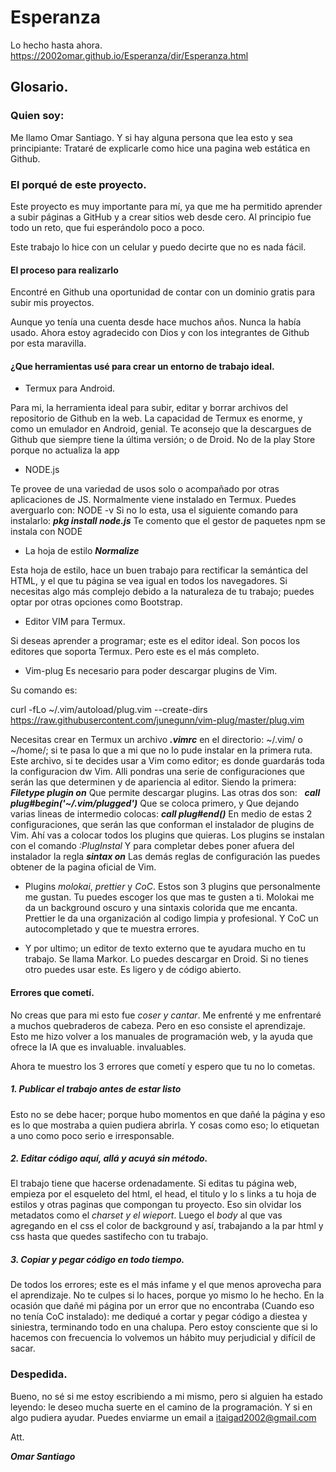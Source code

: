 # Esperanza


Lo hecho hasta ahora.
https://2002omar.github.io/Esperanza/dir/Esperanza.html

## Glosario.

### Quien soy:


Me llamo Omar Santiago.
Y si hay alguna persona que lea esto y sea principiante:
Trataré de explicarle como hice una pagina web estática en Github.


###  El porqué de este proyecto.

Este proyecto es muy importante para mí, ya que me ha permitido aprender a subir páginas a GitHub y a crear sitios web desde cero. Al principio fue todo un reto, que fui esperándolo poco a poco.

 Este trabajo lo hice con un celular y puedo decirte que no es nada fácil. 

#### El proceso para realizarlo


 Encontré en Github una oportunidad de contar con un dominio gratis para subir mis proyectos.
 
   Aunque yo tenía una cuenta desde hace muchos años. Nunca la había usado.
 Ahora estoy agradecido con Dios y con los integrantes de Github por esta maravilla.
 
#### ¿Que herramientas usé para crear un entorno de trabajo ideal.


* Termux para Android.

Para mi, la herramienta ideal para subir, editar y borrar archivos del repositorio de Github en la web. La capacidad de Termux es enorme, y como un emulador en Android, genial.
Te aconsejo que la descargues de Github que siempre tiene la última versión; o de Droid. No de la play Store porque no actualiza la app

* NODE.js

Te provee de una variedad de usos solo o acompañado por otras aplicaciones de JS.
Normalmente viene instalado en Termux.
Puedes averguarlo con:
NODE -v
Si no lo esta, usa el siguiente comando para instalarlo:
 ***pkg install  node.js***
Te comento que el gestor de paquetes npm se instala con NODE

*  La hoja de estilo ***Normalize***

Esta hoja de estilo, hace un buen trabajo para rectificar la semántica del HTML, y el que tu página se vea igual en todos los navegadores.
Si necesitas algo más complejo debido a la naturaleza de tu trabajo; puedes optar por otras opciones como Bootstrap.

* Editor VIM para Termux.

Si deseas aprender a programar; este es el editor ideal.
Son pocos los editores que soporta Termux.
Pero este es el más completo.

* Vim-plug
Es necesario para poder descargar plugins de Vim.

Su comando es:

curl -fLo ~/.vim/autoload/plug.vim --create-dirs \
https://raw.githubusercontent.com/junegunn/vim-plug/master/plug.vim


Necesitas crear en Termux un archivo ***.vimrc*** en el directorio: \~\/.vim\/ o \~\/home\/; si te pasa lo que a mi que no lo pude instalar en la primera ruta.
Este archivo, si te decides usar a Vim como editor; es donde guardarás toda la configuracion dw Vim. Alli pondras una serie de configuraciones que serán las que determinen y de apariencia al editor.
 Siendo la primera: 
***Filetype plugin on***
Que permite descargar plugins.
Las otras dos son:
  ***call plug#begin\('\~\/.vim\/plugged')***
Que se coloca primero, y
Que dejando varias lineas de intermedio colocas:
***call plug#end()***
En medio de estas 2 configuraciones, que serán las que conforman el instalador de plugins de Vim. Ahí vas a colocar todos los plugins que quieras.
Los plugins se instalan con el comando 
*:PlugInstal*
Y para completar debes poner afuera del instalador la regla ***sintax on***
Las demás reglas de configuración las puedes obtener de la pagina oficial de Vim. 

*  Plugins *molokai*, *prettier* y *CoC*.
Estos son 3 plugins que personalmente me gustan. Tu puedes escoger los que mas te gusten a ti.
Molokai me da un background oscuro y una sintaxis colorida que me encanta.
Prettier le da una organización al codigo limpia y profesional.
Y CoC un autocompletado y que te muestra errores.

* Y por ultimo; un editor de texto externo que te ayudara mucho en tu trabajo. Se llama Markor.
Lo puedes descargar en Droid. Si no tienes otro puedes usar este. Es ligero y de código abierto.

####  Errores que cometí.

No creas que para mi esto fue *coser y cantar*.
Me enfrenté y me enfrentaré a muchos quebraderos de cabeza.
Pero en eso consiste el aprendizaje.
Esto me hizo volver a los manuales de programación web, y la ayuda que ofrece la IA que es invaluable. invaluables.

Ahora te muestro los 3 errores que cometí y espero que tu no lo cometas.


##### 1. Publicar el trabajo antes de estar listo

Esto no se debe hacer; porque hubo momentos en que dañé la página y eso es lo que mostraba a quien pudiera abrirla. Y cosas como eso; lo etiquetan a uno como poco serio e irresponsable.

##### 2. Editar código aquí, allá y acuyá sin método.

El trabajo tiene que hacerse ordenadamente.
Si editas tu página web, empieza por el esqueleto del html, el head, el titulo y lo s links a tu hoja de estilos y otras paginas que compongan tu proyecto.
Eso sin olvidar los metadatos como el *charset y el wieport*.
Luego el *body* al que vas agregando en el css el color de background y así, trabajando a la par html y css hasta que quedes sastifecho con tu trabajo.

##### 3.  Copiar y pegar código en todo tiempo.


De todos los errores; este es el más infame y el que menos aprovecha para el aprendizaje.
No te culpes si lo haces, porque yo mismo lo he hecho. 
En la ocasión que dañé mi página por un error que no encontraba (Cuando eso no tenía CoC instalado): me dediqué a cortar y pegar código a diestea y siniestra, terminando todo en una chalupa. 
Pero estoy consciente que si lo hacemos con frecuencia lo volvemos un hábito muy perjudicial y difícil de sacar.

### Despedida.

Bueno, no sé si me estoy escribiendo a mi mismo, pero si alguien ha estado leyendo: le deseo mucha suerte en el camino de la programación.
Y si en algo pudiera ayudar.
Puedes enviarme un email a itaigad2002@gmail.com


Att.

***Omar Santiago***  




